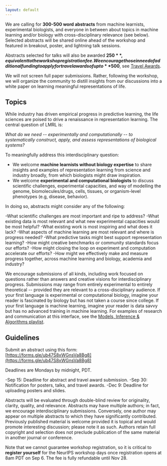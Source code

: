 ```yaml
---
layout: default
---
```

We are calling for **300-500 word abstracts** from machine learnists, experimental biologists, and everyone in between about topics in machine learning and/or biology with cross-disciplinary relevance (see below). Selected abstracts will be shared online ahead of the workshop and featured in breakout, poster, and lightning talk sessions.

Abstracts selected for talks will also be awarded **$250**, equivalent to the workshop registration fee. We encourage those in need of additional funding to apply for travel awards of up to **$500**, see [Travel Awards](https://lmrl-bio.github.io/travel).

We will not screen full paper submissions. Rather, following the workshop, we will organize the community to distill insights from our discussions into a white paper on learning meaningful representations of life.

## Topics

While industry has driven empirical progress in predictive learning, the life sciences are poised to drive a renaissance in representation learning. The central question of LMRL is:

*What do we need -- experimentally and computationally -- to systematically construct, apply, and assess representations of biological systems?*

To meaningfully address this interdisciplinary question:

- We welcome **machine learnists without biology expertise** to share insights and examples of representation learning from science and industry broadly, from which biologists might draw inspiration.
- We welcome **experimental and computational biologists** to discuss scientific challenges, experimental capacities, and way of modelling the genome, biomolecules/drugs, cells, tissues, or organism-level phenotypes (e.g, disease, behavior).

In doing so, abstracts might consider any of the following:

 -What scientific challenges are most important and ripe to address?
 -What existing data is most relevant and what new experimental capacities would be most helpful?
 -What existing work is most inspiring and what does it lack?
 -What aspects of machine learning are most relevant and where is progress needed?
 -What predictive tasks might best support representation learning?
 -How might creative benchmarks or community standards focus our efforts?
 -How might closing the loop on experiment and computation accelerate our efforts?
 -How might we effectively make and measure progress together, across machine learning and biology, academia and industry?

We encourage submissions of all kinds, including work focused on questions rather than answers and creative visions for interdisciplinary progress. Submissions may range from entirely experimental to entirely theoretical -- provided they are relevant to a cross-disciplinary audience. If your first language is experimental or computational biology, imagine your reader is fascinated by biology but has not taken a course since college. If your first language is machine learning, imagine your reader is data savvy but has no advanced training in machine learning. For examples of research and communication at this interface, see the [Models, Inference & Algorithms playlist](https://www.youtube.com/playlist?list=PLlMMtlgw6qNjROoMNTBQjAcdx53kV50cS).

## Guidelines

Submit an abstract using this form: [https://forms.gle/ub47S8xWGnsVa8Bg8](https://forms.gle/ub47S8xWGnsVa8Bg8)

Deadlines are Mondays by midnight, PDT.

-Sep 15: Deadline for abstract and travel award submission.
-Sep 30: Notification for posters, talks, and travel awards.
-Dec 9: Deadline for uploading posters and slides.

Abstracts will be evaluated through double-blind review for originality, clarity, quality, and relevance. Abstracts may have multiple authors; in fact, we encourage interdisciplinary submissions. Conversely, one author may appear on multiple abstracts to which they have significantly contributed. Previously published material is welcome provided it is topical and would promote interesting discussion; please note it as such. Authors retain full copyright and selection does not preclude publication of the same material in another journal or conference.

Note that we cannot guarantee workshop registration, so it is critical to **register yourself** for the NeurIPS workshop days once registration opens at 8am PDT on Sep 6. The fee is fully refundable until Nov 28.

